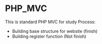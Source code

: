 # PHP_MVC
This is standard PHP MVC for study
Process: 
- Building base structure for website (finish)
- Building register function (Not finish)
